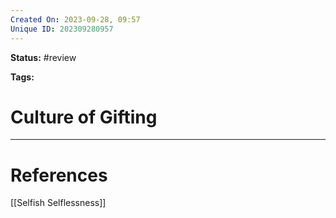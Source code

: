 ```yaml
---
Created On: 2023-09-28, 09:57
Unique ID: 202309280957
---
```

**Status:** #review 

**Tags:** 

# Culture of Gifting




---
# References

[[Selfish Selflessness]]